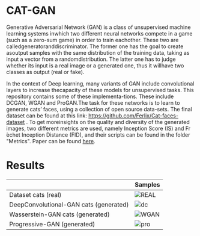 # CAT-GAN
Generative  Adversarial  Network  (GAN)   is  a  class  of  unsupervised  machine  learning  systems  inwhich two different neural networks compete in a game (such as a zero-sum game) in order to train eachother.  These two are calledgeneratoranddiscriminator.  The former one has the goal to create asoutput samples with the same distribution of the training data, taking as input a vector from a randomdistribution. The latter one has to judge whether its input is a real image or a generated one, thus it willhave two classes as output (real or fake). 

In the context of Deep learning,  many variants of GAN include convolutional layers to increase thecapacity of these models for unsupervised tasks. This repository contains some of these implementa-tions.  These include DCGAN, WGAN and ProGAN.The task for these networks is to learn to generate cats’ faces, using a collection of open source data-sets. The final dataset can be found at this link: https://github.com/Ferlix/Cat-faces-dataset . 
To get moreinsights on the quality and diversity of the generated images, two different metrics are used, namely Inception Score (IS) and Fr ́echet Inception Distance (FID), and their scripts can be found in the folder "Metrics". 
Paper can be found [here](https://github.com/remosasso/Generating-cats-with-GANs/blob/master/CAT-GAN.pdf).

# Results


 ⠀ | Samples
------------ | -------------
Dataset cats (real) | ![REAL](/Results/reals_sample.png)
DeepConvolutional-GAN cats (generated)| ![dc](/Results/dcgan_result.png)
Wasserstein-GAN cats (generated) | ![WGAN](/Results/wcats.png)
Progressive-GAN (generated)| ![pro](/Results/progan_results.png)

